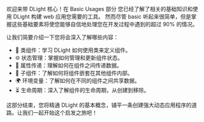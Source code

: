 欢迎来带 DLight 核心！在 Basic Usages 部分 您已经了解了相关的基础知识和使用 DLight 构建 web 应用您需要的工具。 然而尽管 basic 听起来很简单，但是掌握这些基础要素将使您能够自信地处理您在开发过程中遇到的超过 90% 的情况。

让我们简要介绍一下您将会深入了解哪些内容：

* 🏫 类组件：学习 DLight 如何使用类来定义组件。
* 🌐 状态管理：掌握如何管理和更新组件状态。
* 🔗 属性传递：理解如何在组件之间传递数据。
* 👶 子组件：了解如何将组件嵌套在其他组件内部。
* 🌍 环境变量：了解如何在不同的组件之间共享数据。
* ⏳ 生命周期：深入了解组件的生命周期，从创建到移除。

这部分结束，您将精通 DLight 的基本概念，铺平一条创建强大动态应用程序的道路。让我们一起开始这个启发之旅吧！
